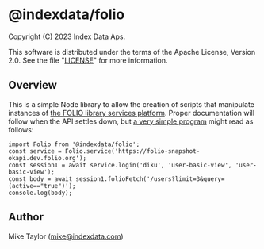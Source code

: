 # @indexdata/folio

Copyright (C) 2023 Index Data Aps.

This software is distributed under the terms of the Apache License, Version 2.0. See the file "[LICENSE](LICENSE)" for more information.


## Overview

This is a simple Node library to allow the creation of scripts that manipulate instances of [the FOLIO library services platform](https://www.folio.org/). Proper documentation will follow when the API settles down, but [a very simple program](bin/folio-fetch-users.js) might read as follows:
```
import Folio from '@indexdata/folio';
const service = Folio.service('https://folio-snapshot-okapi.dev.folio.org');
const session1 = await service.login('diku', 'user-basic-view', 'user-basic-view');
const body = await session1.folioFetch('/users?limit=3&query=(active=="true")');
console.log(body);
```


## Author

Mike Taylor (mike@indexdata.com)


